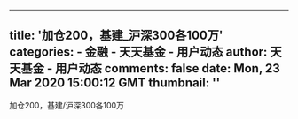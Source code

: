 
---
title: '加仓200，基建_沪深300各100万'
categories: 
    - 金融
    - 天天基金 - 用户动态
author: 天天基金 - 用户动态
comments: false
date: Mon, 23 Mar 2020 15:00:12 GMT
thumbnail: ''
---

<div>   
加仓200，基建/沪深300各100万  
</div>
            